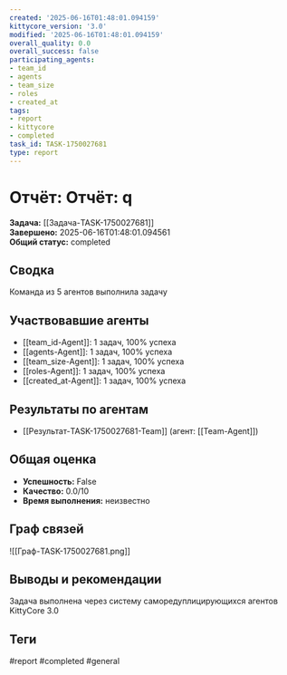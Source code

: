 ```yaml
---
created: '2025-06-16T01:48:01.094159'
kittycore_version: '3.0'
modified: '2025-06-16T01:48:01.094159'
overall_quality: 0.0
overall_success: false
participating_agents:
- team_id
- agents
- team_size
- roles
- created_at
tags:
- report
- kittycore
- completed
task_id: TASK-1750027681
type: report
---
```


# Отчёт: Отчёт: q

**Задача:** [[Задача-TASK-1750027681]]  
**Завершено:** 2025-06-16T01:48:01.094561  
**Общий статус:** completed

## Сводка
Команда из 5 агентов выполнила задачу

## Участвовавшие агенты
- [[team_id-Agent]]: 1 задач, 100% успеха
- [[agents-Agent]]: 1 задач, 100% успеха
- [[team_size-Agent]]: 1 задач, 100% успеха
- [[roles-Agent]]: 1 задач, 100% успеха
- [[created_at-Agent]]: 1 задач, 100% успеха

## Результаты по агентам
- [[Результат-TASK-1750027681-Team]] (агент: [[Team-Agent]])

## Общая оценка
- **Успешность:** False
- **Качество:** 0.0/10
- **Время выполнения:** неизвестно

## Граф связей
![[Граф-TASK-1750027681.png]]

## Выводы и рекомендации
Задача выполнена через систему саморедуплицирующихся агентов KittyCore 3.0

## Теги
#report #completed #general
